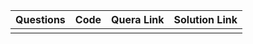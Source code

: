 | Questions  | Code | Quera Link | Solution Link |
| ------------- | ------------- | ------------- | ------------- |
|  |  |  | |